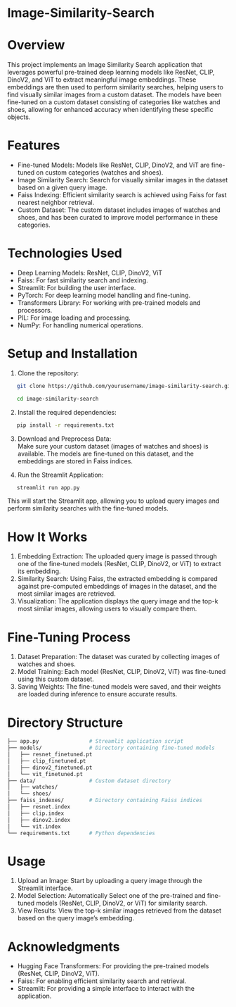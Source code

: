 # Image-Similarity-Search

# Overview
This project implements an Image Similarity Search application that leverages powerful pre-trained deep learning models like ResNet, CLIP, DinoV2, and ViT to extract meaningful image embeddings. These embeddings are then used to perform similarity searches, helping users to find visually similar images from a custom dataset. The models have been fine-tuned on a custom dataset consisting of categories like watches and shoes, allowing for enhanced accuracy when identifying these specific objects.


# Features
  * Fine-tuned Models: Models like ResNet, CLIP, DinoV2, and ViT are fine-tuned on custom categories (watches and shoes).
  * Image Similarity Search: Search for visually similar images in the dataset based on a given query image.
  * Faiss Indexing: Efficient similarity search is achieved using Faiss for fast nearest neighbor retrieval.
  * Custom Dataset: The custom dataset includes images of watches and shoes, and has been curated to improve model performance in these categories.

# Technologies Used
  * Deep Learning Models: ResNet, CLIP, DinoV2, ViT
  * Faiss: For fast similarity search and indexing.
  * Streamlit: For building the user interface.
  * PyTorch: For deep learning model handling and fine-tuning.
  * Transformers Library: For working with pre-trained models and processors.
  * PIL: For image loading and processing.
  * NumPy: For handling numerical operations.

# Setup and Installation
1. Clone the repository:
``` bash
   git clone https://github.com/yourusername/image-similarity-search.git

   cd image-similarity-search

```
2. Install the required dependencies:
``` bash
   pip install -r requirements.txt
```

3. Download and Preprocess Data:   
   Make sure your custom dataset (images of watches and shoes) is available. The models are fine-tuned on this dataset, and the embeddings are stored in Faiss indices.
   

5. Run the Streamlit Application:
``` bash
   streamlit run app.py
```
This will start the Streamlit app, allowing you to upload query images and perform similarity searches with the fine-tuned models.

# How It Works  
1. Embedding Extraction: The uploaded query image is passed through one of the fine-tuned models (ResNet, CLIP, DinoV2, or ViT) to extract its embedding.
2. Similarity Search: Using Faiss, the extracted embedding is compared against pre-computed embeddings of images in the dataset, and the most similar images are retrieved.
3. Visualization: The application displays the query image and the top-k most similar images, allowing users to visually compare them.

# Fine-Tuning Process  
1. Dataset Preparation: The dataset was curated by collecting images of watches and shoes.
2. Model Training: Each model (ResNet, CLIP, DinoV2, ViT) was fine-tuned using this custom dataset.
3. Saving Weights: The fine-tuned models were saved, and their weights are loaded during inference to ensure accurate results.


# Directory Structure
``` bash
├── app.py                # Streamlit application script
├── models/               # Directory containing fine-tuned models
│   ├── resnet_finetuned.pt
│   ├── clip_finetuned.pt
│   ├── dinov2_finetuned.pt
│   └── vit_finetuned.pt
├── data/                 # Custom dataset directory
│   ├── watches/
│   └── shoes/
├── faiss_indexes/        # Directory containing Faiss indices
│   ├── resnet.index
│   ├── clip.index
│   ├── dinov2.index
│   └── vit.index
└── requirements.txt      # Python dependencies

```
# Usage  
1. Upload an Image: Start by uploading a query image through the Streamlit interface.
2. Model Selection: Automatically Select  one of the pre-trained and fine-tuned models (ResNet, CLIP, DinoV2, or ViT) for similarity search.
3. View Results: View the top-k similar images retrieved from the dataset based on the query image’s embedding.

# Acknowledgments  
* Hugging Face Transformers: For providing the pre-trained models (ResNet, CLIP, DinoV2, ViT).
* Faiss: For enabling efficient similarity search and retrieval.
* Streamlit: For providing a simple interface to interact with the application.
